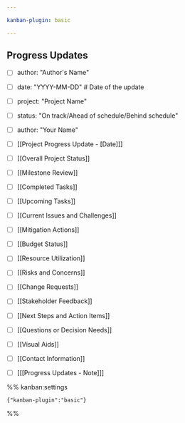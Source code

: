 ```yaml
---

kanban-plugin: basic

---
```


## Progress Updates

- [ ] author: "Author's Name"
- [ ] date: "YYYY-MM-DD"  # Date of the update
- [ ] project: "Project Name"
- [ ] status: "On track/Ahead of schedule/Behind schedule"
- [ ] author: "Your Name"
- [ ] [[Project Progress Update - [Date]]]
- [ ] [[Overall Project Status]]
- [ ] [[Milestone Review]]
- [ ] [[Completed Tasks]]
- [ ] [[Upcoming Tasks]]
- [ ] [[Current Issues and Challenges]]
- [ ] [[Mitigation Actions]]
- [ ] [[Budget Status]]
- [ ] [[Resource Utilization]]
- [ ] [[Risks and Concerns]]
- [ ] [[Change Requests]]
- [ ] [[Stakeholder Feedback]]
- [ ] [[Next Steps and Action Items]]
- [ ] [[Questions or Decision Needs]]
- [ ] [[Visual Aids]]
- [ ] [[Contact Information]]
- [ ] [[[Progress Updates - Note]]]




%% kanban:settings
```
{"kanban-plugin":"basic"}
```
%%
